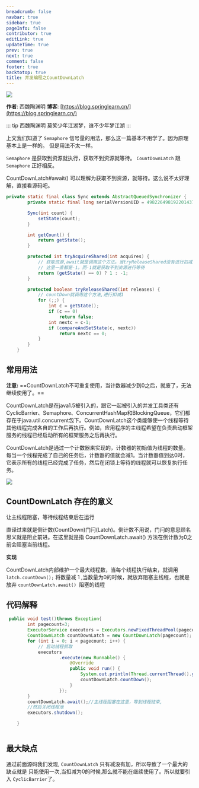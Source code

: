 ```yaml
---
breadcrumb: false
navbar: true
sidebar: true
pageInfo: false
contributor: true
editLink: true
updateTime: true
prev: true
next: true
comment: false
footer: true
backtotop: true
title: 并发编程之CountDownLatch
---
```



![](https://img.springlearn.cn/learn_c87a079fcea0d7893b03d4d57478bca7.png)

**作者**: 西魏陶渊明
**博客**: [https://blog.springlearn.cn/](https://blog.springlearn.cn/)

::: tip 西魏陶渊明
莫笑少年江湖梦，谁不少年梦江湖
:::

上文我们知道了 `Semaphore` 信号量的用法，那么这一篇基本不用学了。因为原理基本上是一样的。
但是用法不太一样。


`Semaphore` 是获取到资源就执行，获取不到资源就等待。
`CountDownLatch` 跟 `Semaphore` 正好相反。

CountDownLatch#await() 可以理解为获取不到资源，就等待。这么说不太好理解，直接看源码吧。

```java CountDownLatch内部实现类
private static final class Sync extends AbstractQueuedSynchronizer {
        private static final long serialVersionUID = 4982264981922014374L;

        Sync(int count) {
            setState(count);
        }

        int getCount() {
            return getState();
        }

        protected int tryAcquireShared(int acquires) {
            // 获取资源,await就是调用这个方法。当tryReleaseShared没有进行扣减之前。
            // 这里一直都是-1。而-1就是获取不到资源进行等待
            return (getState() == 0) ? 1 : -1;
        }

        protected boolean tryReleaseShared(int releases) {
            // countDown就调用这个方法,进行扣减1
            for (;;) {
                int c = getState();
                if (c == 0)
                    return false;
                int nextc = c-1;
                if (compareAndSetState(c, nextc))
                    return nextc == 0;
            }
        }
    }

```

## 常用用法

**注意:**
==CountDownLatch不可重复使用，当计数器减少到0之后，就废了，无法继续使用了。==

CountDownLatch是在java1.5被引入的，跟它一起被引入的并发工具类还有CyclicBarrier、Semaphore、ConcurrentHashMap和BlockingQueue，它们都存在于java.util.concurrent包下。CountDownLatch这个类能够使一个线程等待其他线程完成各自的工作后再执行。例如，应用程序的主线程希望在负责启动框架服务的线程已经启动所有的框架服务之后再执行。

CountDownLatch是通过一个计数器来实现的，计数器的初始值为线程的数量。每当一个线程完成了自己的任务后，计数器的值就会减1。当计数器值到达0时，它表示所有的线程已经完成了任务，然后在闭锁上等待的线程就可以恢复执行任务。

![](http://incdn1.b0.upaiyun.com/2015/04/f65cc83b7b4664916fad5d1398a36005.png)



## CountDownLatch 存在的意义

让主线程阻塞，等待线程结束后在运行


直译过来就是倒计数(CountDown)门闩(Latch)。倒计数不用说，门闩的意思顾名思义就是阻止前进。在这里就是指 CountDownLatch.await() 方法在倒计数为0之前会阻塞当前线程。

**实现**

CountDownLatch内部维护一个最大线程数，当每个线程执行结束，就调用
`latch.countDown();` 将数量减 1 ,当数量为0的时候，就放弃阻塞主线程，也就是放弃 `countDownLatch.await() `阻塞的线程


## 代码解释

```java
 public void test()throws Exception{
        int pagecount=3;
        ExecutorService executors = Executors.newFixedThreadPool(pagecount);
        CountDownLatch countDownLatch = new CountDownLatch(pagecount);
        for (int i = 0; i < pagecount; i++) {
            // 启动线程抓取
            executors
                    .execute(new Runnable() {
                        @Override
                        public void run() {
                            System.out.println(Thread.currentThread().getName());
                            countDownLatch.countDown();
                        }
                    });
        }
        countDownLatch.await();//主线程阻塞在这里，等到线程结束,
        //然后关闭线程池
        executors.shutdown();

    }



```



## 最大缺点

通过前面源码我们发现, `CountDownLatch` 只有减没有加，所以导致了一个最大的缺点就是
只能使用一次,当扣减为0的时候,那么就不能在继续使用了。所以就要引入 `CyclicBarrier`了。